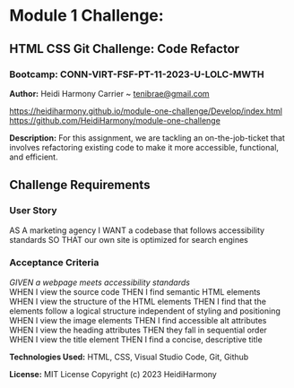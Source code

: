 # Module 1 Challenge: 
## HTML CSS Git Challenge: Code Refactor
### Bootcamp: CONN-VIRT-FSF-PT-11-2023-U-LOLC-MWTH

**Author:** Heidi Harmony Carrier ~ tenibrae@gmail.com

https://heidiharmony.github.io/module-one-challenge/Develop/index.html
https://github.com/HeidiHarmony/module-one-challenge


**Description:** For this assignment, we are tackling an on-the-job-ticket that involves refactoring existing code to make it more accessible, functional, and efficient.


## Challenge Requirements

### User Story
AS A marketing agency
I WANT a codebase that follows accessibility standards
SO THAT our own site is optimized for search engines

### Acceptance Criteria
*GIVEN a webpage meets accessibility standards*<br>
WHEN I view the source code
    THEN I find semantic HTML elements<br>
WHEN I view the structure of the HTML elements
    THEN I find that the elements follow a logical structure independent of styling and positioning<br>
WHEN I view the image elements
    THEN I find accessible alt attributes<br>
WHEN I view the heading attributes
    THEN they fall in sequential order<br>
WHEN I view the title element
    THEN I find a concise, descriptive title


**Technologies Used:** HTML, CSS, Visual Studio Code, Git, Github

**License:** MIT License 
Copyright (c) 2023 HeidiHarmony